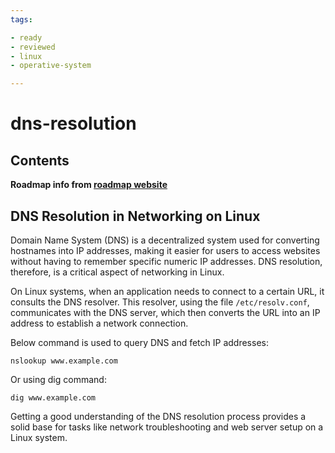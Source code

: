 ```yaml
---
tags:

- ready
- reviewed
- linux
- operative-system

---
```


# dns-resolution

## Contents


__Roadmap info from [roadmap website](https://roadmap.sh/linux/networking/dns-resolution)__

## DNS Resolution in Networking on Linux


Domain Name System (DNS) is a decentralized system used for converting hostnames into IP addresses, making it easier for users to access websites without having to remember specific numeric IP addresses. DNS resolution, therefore, is a critical aspect of networking in Linux.


On Linux systems, when an application needs to connect to a certain URL, it consults the DNS resolver. This resolver, using the file `/etc/resolv.conf`, communicates with the DNS server, which then converts the URL into an IP address to establish a network connection.


Below command is used to query DNS and fetch IP addresses:



```
nslookup www.example.com

```

Or using dig command:



```
dig www.example.com

```

Getting a good understanding of the DNS resolution process provides a solid base for tasks like network troubleshooting and web server setup on a Linux system.

